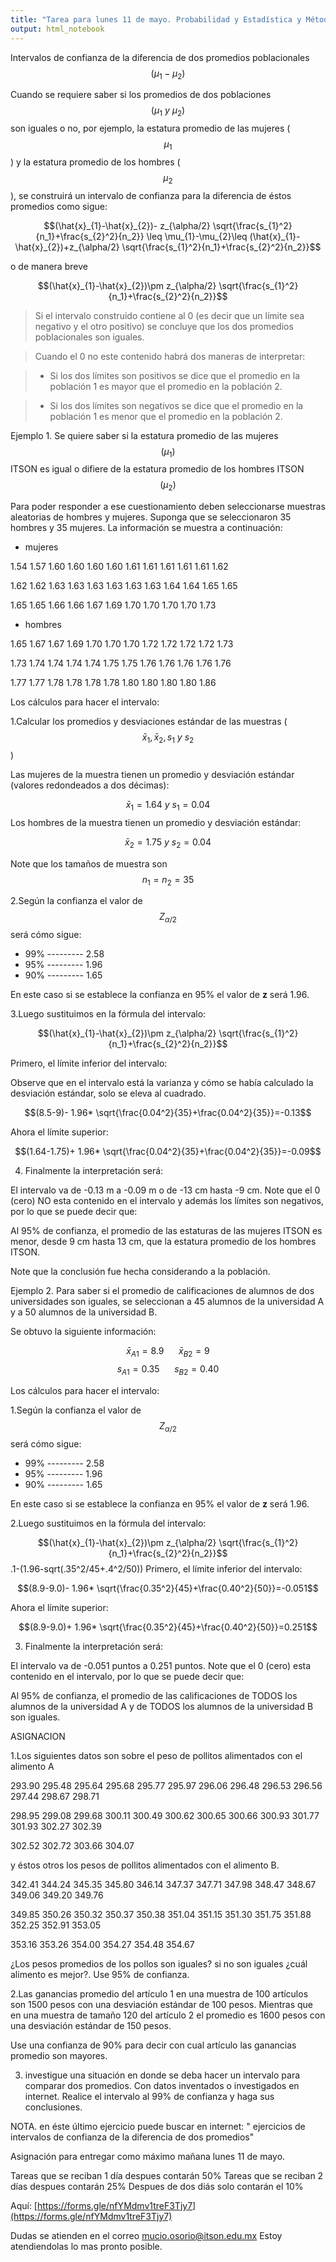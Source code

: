 ```yaml
---
title: "Tarea para lunes 11 de mayo. Probabilidad y Estadística y Métodos Estadísticos."
output: html_notebook
---
```



Intervalos de confianza de la diferencia de dos promedios poblacionales $$(\mu_{1}-\mu_{2})$$


Cuando se requiere saber si los promedios de dos poblaciones $$(\mu_{1}~y~ \mu_{2})$$son iguales o no, por ejemplo, la estatura promedio de las mujeres ($$\mu_1$$) y la estatura promedio de los hombres ($$\mu_{2}$$), se construirá un intervalo de confianza para la diferencia de éstos promedios como sigue:


$$(\hat{x}_{1}-\hat{x}_{2})- z_{\alpha/2} \sqrt{\frac{s_{1}^2}{n_1}+\frac{s_{2}^2}{n_2}} \leq \mu_{1}-\mu_{2}\leq (\hat{x}_{1}-\hat{x}_{2})+z_{\alpha/2} \sqrt{\frac{s_{1}^2}{n_1}+\frac{s_{2}^2}{n_2}}$$

o de manera breve


$$(\hat{x}_{1}-\hat{x}_{2})\pm z_{\alpha/2} \sqrt{\frac{s_{1}^2}{n_1}+\frac{s_{2}^2}{n_2}}$$

> Si el intervalo construido contiene al 0 (es decir que un límite sea negativo y el otro positivo) se concluye que los dos promedios poblacionales son iguales.

> Cuando el 0 no este contenido habrá dos maneras de interpretar:

> * Si los dos límites son positivos se dice que el promedio en la población 1 es mayor que el promedio en la población 2.

> * Si los dos límites son negativos se dice que el promedio en la población 1 es menor que el promedio en la población 2.


Ejemplo 1. Se quiere saber si la estatura promedio de las mujeres $$(\mu_1)$$ ITSON es igual o difiere de la estatura promedio de los hombres ITSON $$(\mu_2)$$


Para poder responder a ese cuestionamiento deben seleccionarse muestras aleatorias de hombres y mujeres. Suponga que se seleccionaron 35 hombres y 35 mujeres. La información se muestra a continuación:

* mujeres

1.54 1.57 1.60 1.60 1.60 1.60 1.61 1.61 1.61 1.61 1.61 1.62

1.62 1.62 1.63 1.63 1.63 1.63 1.63 1.63 1.64 1.64 1.65 1.65

1.65 1.65 1.66 1.66 1.67 1.69 1.70 1.70 1.70 1.70 1.73


* hombres

1.65 1.67 1.67 1.69 1.70 1.70 1.70 1.72 1.72 1.72 1.72 1.73

1.73 1.74 1.74 1.74 1.74 1.75 1.75 1.76 1.76 1.76 1.76 1.76

1.77 1.77 1.78 1.78 1.78 1.78 1.80 1.80 1.80 1.80 1.86


Los cálculos para hacer el intervalo:

1.Calcular los promedios y desviaciones estándar de las muestras ($$\bar{x}_1,\bar{x}_2,s_1~y~s_2$$)

Las mujeres de la muestra tienen un promedio y desviación estándar (valores redondeados a dos décimas):

$$\bar{x}_{1}=1.64 ~y~s_1=0.04$$
Los hombres de la muestra tienen un promedio y desviación estándar:

$$\bar{x}_2=1.75 ~y~s_2=0.04$$

Note que los tamaños de muestra son $$n_1=n_2=35$$


2.Según la confianza el valor de $$Z_{\alpha /2}$$ será cómo sigue:

* 99% --------- 2.58
* 95% --------- 1.96
* 90% --------- 1.65

En este caso si se establece la confianza en 95% el valor de **z** será 1.96.

3.Luego sustituimos en la fórmula del intervalo:

$$(\hat{x}_{1}-\hat{x}_{2})\pm z_{\alpha/2} \sqrt{\frac{s_{1}^2}{n_1}+\frac{s_{2}^2}{n_2}}$$

Primero, el límite inferior del intervalo:

Observe que en el intervalo está la varianza y cómo se había calculado la desviación estándar, solo se eleva al cuadrado.

$$(8.5-9)- 1.96* \sqrt{\frac{0.04^2}{35}+\frac{0.04^2}{35}}=-0.13$$


Ahora el límite superior:

$$(1.64-1.75)+ 1.96* \sqrt{\frac{0.04^2}{35}+\frac{0.04^2}{35}}=-0.09$$


4. Finalmente la interpretación será:

El intervalo va de -0.13 m a -0.09 m o de -13 cm hasta -9 cm. Note que el 0 (cero) NO esta contenido en el intervalo y además los límites son negativos, por lo que se puede decir que:

Al 95% de confianza, el promedio de las estaturas de las mujeres ITSON es menor, desde 9 cm hasta 13 cm, que la estatura promedio de los hombres ITSON.

Note que la conclusión fue hecha considerando a la población.


Ejemplo 2. Para saber si el promedio de calificaciones de alumnos de dos universidades son iguales, se seleccionan a 45 alumnos de la universidad A y a 50 alumnos de la universidad B.

Se obtuvo la siguiente información:

$$\bar{x}_{A1}=8.9~~~~~~\bar{x}_{B2}=9$$
$$s_{A1}=0.35~~~~~~s_{B2}=0.40$$


Los cálculos para hacer el intervalo:

1.Según la confianza el valor de $$Z_{\alpha /2}$$ será cómo sigue:

* 99% --------- 2.58
* 95% --------- 1.96
* 90% --------- 1.65

En este caso si se establece la confianza en 95% el valor de **z** será 1.96.

2.Luego sustituimos en la fórmula del intervalo:

$$(\hat{x}_{1}-\hat{x}_{2})\pm z_{\alpha/2} \sqrt{\frac{s_{1}^2}{n_1}+\frac{s_{2}^2}{n_2}}$$
.1-(1.96-sqrt(.35^2/45+.4^2/50))
Primero, el límite inferior del intervalo:

$$(8.9-9.0)- 1.96* \sqrt{\frac{0.35^2}{45}+\frac{0.40^2}{50}}=-0.051$$


Ahora el límite superior:

$$(8.9-9.0)+ 1.96* \sqrt{\frac{0.35^2}{45}+\frac{0.40^2}{50}}=0.251$$


3. Finalmente la interpretación será:

El intervalo va de -0.051 puntos a 0.251 puntos. Note que el 0 (cero) esta contenido en el intervalo, por lo que se puede decir que:

Al 95% de confianza, el promedio de las calificaciones de TODOS los alumnos de la universidad A y de TODOS los alumnos de la universidad B son iguales.


ASIGNACION

1.Los siguientes datos son sobre el peso de pollitos alimentados con el alimento A

293.90 295.48 295.64 295.68 295.77 295.97 296.06 296.48 296.53 296.56 297.44 298.67 298.71

298.95 299.08 299.68 300.11 300.49 300.62 300.65 300.66 300.93 301.77 301.93 302.27 302.39

302.52 302.72 303.66 304.07

y éstos otros los pesos de pollitos alimentados con el alimento B.

342.41 344.24 345.35 345.80 346.14 347.37 347.71 347.98 348.47 348.67 349.06 349.20 349.76

349.85 350.26 350.32 350.37 350.38 351.04 351.15 351.30 351.75 351.88 352.25 352.91 353.05

353.16 353.26 354.00 354.27 354.48 354.67

¿Los pesos promedios de los pollos son iguales? si no son iguales ¿cuál alimento es mejor?. Use 95% de confianza.

2.Las ganancias promedio del artículo 1 en una muestra de 100 artículos son 1500 pesos con una desviación estándar de 100 pesos. Mientras que en una muestra de tamaño 120 del artículo 2 el promedio es 1600 pesos con una desviación estándar de 150 pesos.

Use una confianza de 90% para decir con cual artículo las ganancias promedio son mayores.

3. investigue una situación en donde se deba hacer un intervalo para comparar dos promedios. Con datos inventados o investigados en internet. Realice el intervalo al 99% de confianza y haga sus conclusiones.

NOTA. en éste último ejercicio puede buscar en internet: " ejercicios de intervalos de confianza de la diferencia de dos promedios"




Asignación para entregar como máximo mañana lunes 11 de mayo. 

Tareas que se reciban 1 día despues contarán 50%
Tareas que se reciban 2 días despues contarán 25%
Despues de dos diás solo contarán el 10%


Aquí:
[https://forms.gle/nfYMdmv1treF3Tjy7](https://forms.gle/nfYMdmv1treF3Tjy7)


Dudas se atienden en el correo mucio.osorio@itson.edu.mx   Estoy atendiendolas lo mas pronto posible.
